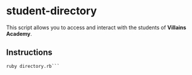 # student-directory

This script allows you to access and interact with the students of **Villains Academy**.

## Instructions

```shell 
ruby directory.rb```